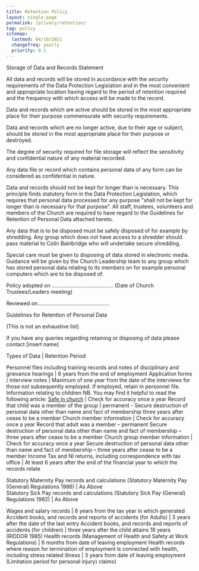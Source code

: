 ```yaml
---
title: Retention Policy
layout: single-page
permalink: /privacy/retention/
tag: policy
sitemap: 
  lastmod: 04/10/2021
  changefreq: yearly
  priority: 0.1
---
```

 
Storage of Data and Records Statement

All data and records will be stored in accordance with the security requirements of the Data Protection Legislation and in the most convenient and appropriate location having regard to the period of retention required and the frequency with which access will be made to the record.

Data and records which are active should be stored in the most appropriate place for their purpose commensurate with security requirements.

Data and records which are no longer active, due to their age or subject, should be stored in the most appropriate place for their purpose or destroyed.

The degree of security required for file storage will reflect the sensitivity and confidential nature of any material recorded.

Any data file or record which contains personal data of any form can be considered as confidential in nature.

Data and records should not be kept for longer than is necessary. This principle finds statutory form in the Data Protection Legislation, which requires that personal data processed for any purpose "shall not be kept for longer than is necessary for that purpose".  All staff, trustees, volunteers and members of the Church are required to have regard to the Guidelines for Retention of Personal Data attached hereto.

Any data that is to be disposed must be safely disposed of for example by shredding.  Any group which does not have access to a shredder should pass material to Colin Bainbridge who will undertake secure shredding.

Special care must be given to disposing of data stored in electronic media.  Guidance will be given by the Church Leadership team to any group which has stored personal data relating to its members on for example personal computers which are to be disposed of.
    






Policy adopted on …………………………………..
(Date of Church Trustees/Leaders meeting)

Reviewed on…………………………………………






Guidelines for Retention of Personal Data

(This is not an exhaustive list)

If you have any queries regarding retaining or disposing of data please contact [insert name]


Types of Data | Retention Period         
     
Personnel files including training records and notes of disciplinary and grievance hearings | 6 years from the end of employment
Application forms / interview notes | Maximum of one year from the date of the interviews for those not subsequently employed.  If employed, retain in personnel file.
Information relating to children NB. You may find it helpful to read the following article: [Safe in church](http://safeinchurch.org.uk/record-retention) | Check for accuracy once a year
Record that child was a member of the group | permanent - Secure destruction of personal data other than name and fact of membership three years after cease to be a member
Church member information | Check for accuracy once a year Record that adult was a member – permanent Secure destruction of personal data other than name and fact of membership – three years after cease to be a member
Church group member information | Check for accuracy once a year Secure destruction of personal data other than name and fact of membership – three years after cease to be a member
Income Tax and NI returns, including correspondence with tax office | At least 6 years after the end of the financial year to which the records relate     


Statutory Maternity Pay records and calculations (Statutory Maternity Pay (General) Regulations 1986) | As Above     
Statutory Sick Pay records and calculations (Statutory Sick Pay (General) Regulations 1982) | As Above     


Wages and salary records | 6 years from the tax year in which generated
Accident books, and records and reports of accidents (for Adults) | 3 years after the date of the last entry 
Accident books, and records and reports of accidents (for children) | three years after the child attains 18 years     (RIDDOR 1985)
Health records (Management of Health and Safety at Work Regulations) | 6 months from date of leaving employment
Health records where reason for termination of employment is connected with health, including stress related illness | 3 years from date of leaving employment (Limitation period for personal injury) claims)
    













